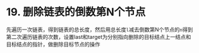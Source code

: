 # 19. 删除链表的倒数第N个节点

先遍历一次链表，得到链表的总长度，然后用总长度`l`减去倒数第N个节点的`n`得到第二次遍历链表的次数，设置last和target为分别指向删除的目标结点上一结点和目标结点的指针，做删除目标节点的操作
